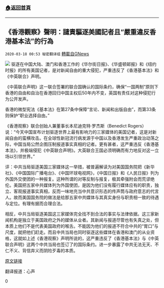 ###  [:house:返回首頁](https://github.com/ourhimalayas/txt)
---

## 《香港觀察》聲明：譴責驅逐美國記者且“嚴重違反香港基本法”的行為
`2020-03-18 00:53 秘密翻译组` [轉載自GNews](https://gnews.org/zh-hant/143973/)

![](https://s3-ap-northeast-1.amazonaws.com/news.guo.offload.media/wp-content/uploads/2020/03/18005138/7FF4DCFD-7D34-4647-89A8-99B4F04BCB2B.jpeg)
驱逐在中国大陆、澳门和香港工作的《华尔街日报》、《华盛顿邮报》和《纽约时报》的所有美国记者，是对新闻自由的重大侵犯，严重违反了《香港基本法》和《中英联合》声明。

《中英联合声明》这一联合签署的联合国确认的国际条约，确保“一国两制”原则下香港的自由和自治在香港回归中国主权后50年内不变，英国有责任对这种侵犯行为公开发声。

香港的微型宪法《基本法》在第27条中保障“言论、新闻和出版自由”，而第33条则保护“职业选择自由。”

《香港观察》联合创始人兼董事长本尼迪克特·罗杰斯（Benedict Rogers）说：“今天中国宣布计划驱逐世界上最有影响力的三家媒体的美国记者，这是对新闻自由的蛮横攻击。在全球性新冠流行病发源于中国以及香港发生严重政治动荡之际，中国当局公然企图压制报道事实真相的记者。更有甚者，这严重违反《香港基本法》，并极端侵犯《中英联合声明》。大英联合王国必须明确而有力地反对这一立场以引领世界。”

评：中共当局驱逐美国三家媒体这一举措，被普遍解读为对美国国务院把《新华社》、《中国国际广播电台》、《中国环球电视网》，《中国日报》和《人民日报》列为外国外交使团的一种报复。这种所谓的对等反制与报复，极其牵强附会而荒谬绝伦。美国把五家中共媒体列为外国使团，是因为他们没有履行媒体应有的职责，独立、客观报道事实真相，反而一味地充当中共意识形态的传声筒与政府意志的代言人。故而美国国务院的做法是给那五家中共媒体与其真实身份与职责相一致的待遇与定位。有理有据而合理合法。

相反，中共当局驱逐美国这三家媒体完全找不到合法的事实与法律依据。这三家新闻机构是独立于美国政府之外的媒体从业者。其新闻与报道尽管也有失真之处，但本质上他们不是代表美国政府的喉舌。不能因为他们的报道不符合中共的“胃口”与尺度，就把他们赶走。而且中共当局也同时驱逐这些媒体在香港和澳门的从业资格，这就如上述《香港观察》声明所说的，这严重违反了《香港基本法》与《中英联合声明》这两个中共当局也签订了的国际条约。进一步暴露了中共无法无天、不仁不义、背信弃义而阴险歹毒的本质。

[原文链接](https://www.hongkongwatch.org/all-posts/2020/3/17/statement-hong-kong-watch-condemns-expulsion-of-us-journalists-as-severe-violation-of-hong-kongs-basic-law)

翻译报道：心声

0
